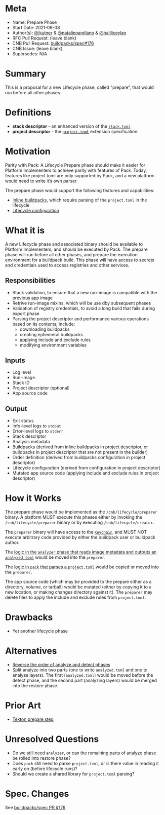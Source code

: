 # Meta
[meta]: #meta
- Name: Prepare Phase
- Start Date: 2021-06-08
- Author(s): [@jkutner](github.com/jkutner/) & [@natalieparellano](github.com/natalieparellano/) & [@haliliceylan](github.com/haliliceylan/)
- RFC Pull Request: (leave blank)
- CNB Pull Request: [buildpacks/spec#176](https://github.com/buildpacks/spec/pull/176)
- CNB Issue: (leave blank)
- Supersedes: N/A

# Summary
[summary]: #summary

This is a proposal for a new Lifecycle phase, called "prepare", that would run before all other phases.

# Definitions
[definitions]: #definitions

* __stack descriptor__ - an enhanced version of the [`stack.toml`](https://github.com/buildpacks/spec/blob/main/platform.md#stacktoml-toml)
* __project descriptor__ - the [`project.toml`](https://github.com/buildpacks/spec/blob/main/extensions/project-descriptor.md) extension specification

# Motivation
[motivation]: #motivation

Parity with Pack: A Lifecycle Prepare phase should make it easier for Platform Implementers to achieve parity with features of Pack. Today, features like project.toml are only supported by Pack, and a new platform would need to write it’s own parser.

The prepare phase would support the following features and capabilities:
* [Inline buildpacks](https://github.com/buildpacks/rfcs/blob/main/text/0048-inline-buildpack.md), which require parsing of the `project.toml` in the lifecycle
* [Lifecycle configuration](https://github.com/buildpacks/rfcs/pull/128)

# What it is
[what-it-is]: #what-it-is
A new Lifecycle phase and associated binary should be available to Platform Implementers, and should be executed by Pack. The prepare phase will run before all other phases, and prepare the execution environment for a buildpack build. This phase will have access to secrets and credentials used to access registries and other services.

## Responsibilities

* Stack validation, to ensure that a new run-image is campatible with the previous app image
* Retrive run-image mixins, which will be use dby subsequent phases
* Validation of registry credentials, to avoid a long build that fails during export phase
* Parsing the project descriptor and performance various operations based on its contents, include:
    - downloading buildpacks
    - creating ephemeral buildpacks
    - applying include and exclude rules
    - modifying environment variables

## Inputs

* Log level
* Run-image
* Stack ID
* Project descriptor (optional)
* App source code

## Output

* Exit status
* Info-level logs to `stdout`
* Error-level logs to `stderr`
* Stack descriptor
* Analysis metadata
* Buildpacks (derived from inline buildpacks in project descriptor, or buildpacks in project descriptor that are not present in the builder)
* Order definition (derived from buildpacks configuration in project descriptor)
* Lifecycle configuration (derived from configuration in project descriptor)
* Mutated app source code (applying include and exclude rules in project descriptor)

# How it Works
[how-it-works]: #how-it-works

The prepare phase would be implemented as the `/cnb/lifecycle/preparer` binary. A platform MUST execute this phases either by invoking the `/cnb/lifecycle/preparer` binary or by executing `/cnb/lifecycle/creator`.

The `preparer` binary will have access to the [`Keychain`](https://github.com/buildpacks/lifecycle/blob/main/auth/env_keychain.go), and MUST NOT execute arbitrary code provided by either the buildpack user or buildpack author.

The [logic in the `analyzer` phase that reads image metadata and outputs an `analyzed.toml`](https://github.com/buildpacks/lifecycle/blob/main/analyzer.go#L34-L40) would be moved into the `preparer`.

The [logic in `pack` that parses a `project.toml`](https://github.com/buildpacks/pack/blob/main/project/project.go) would be copied or moved into the `preparer`.

The app source code (which may be provided to the prepare either as a directory, volume, or tarball) would be mutated (either by copying it to a new location, or making changes directory against it). The `preparer` may delete files to apply the include and exclude rules from `project.toml`.

# Drawbacks
[drawbacks]: #drawbacks

* Yet another lifecycle phase

# Alternatives
[alternatives]: #alternatives

- [Reverse the order of analyze and detect phases](https://github.com/buildpacks/spec/pull/172)
- Split analyze into two parts (one to write `analyzed.toml` and one to analyze layers). The first (`analyzed.toml`) would be moved before the detect phase, and the second part (analyzing layers) would be merged into the restore phase.

# Prior Art
[prior-art]: #prior-art

- [Tekton prepare step](https://github.com/tektoncd/catalog/blob/11a17cfe87779099b0b61be3f1e496dfa79646b3/task/buildpacks-phases/0.1/buildpacks-phases.yaml#L61-L78)

# Unresolved Questions
[unresolved-questions]: #unresolved-questions

- Do we still need `analyzer`, or can the remaining parts of analyze phase be rolled into restore phase?
- Does `pack` still need to parse `project.toml`, or is there value in reading it early on (before lifecycle runs)?
- Should we create a shared library for `project.toml` parsing?

# Spec. Changes
[spec-changes]: #spec-changes

See [buildpacks/spec PR #176](https://github.com/buildpacks/spec/pull/176)
